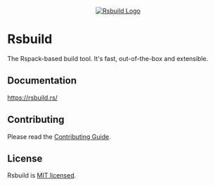 <p align="center">
  <a href="https://rsbuild.rs" target="blank"><img src="https://assets.rspack.rs/rsbuild/rsbuild-banner.png" alt="Rsbuild Logo" /></a>
</p>

# Rsbuild

The Rspack-based build tool. It's fast, out-of-the-box and extensible.

## Documentation

https://rsbuild.rs/

## Contributing

Please read the [Contributing Guide](https://github.com/web-infra-dev/rsbuild/blob/main/CONTRIBUTING.md).

## License

Rsbuild is [MIT licensed](https://github.com/web-infra-dev/rsbuild/blob/main/LICENSE).
